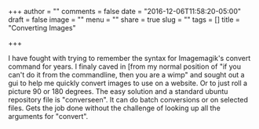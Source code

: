 +++
author = ""
comments = false
date = "2016-12-06T11:58:20-05:00"
draft = false
image = ""
menu = ""
share = true
slug = ""
tags = []
title = "Converting Images"

+++

I have fought with trying to remember the syntax for Imagemagik's convert command for years. I finaly caved in [from my normal position of "if you can't do it from the commandline, then you are a wimp" and sought out a gui to help me quickly convert images to use on a website. Or to just roll a picture 90 or 180 degrees. The easy solution and a standard ubuntu repository file is "converseen". It can do batch conversions or on selected files. Gets the job done without the challenge of looking up all the arguments for "convert".
